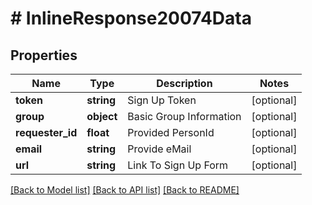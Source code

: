 # # InlineResponse20074Data

## Properties

Name | Type | Description | Notes
------------ | ------------- | ------------- | -------------
**token** | **string** | Sign Up Token | [optional]
**group** | **object** | Basic Group Information | [optional]
**requester_id** | **float** | Provided PersonId | [optional]
**email** | **string** | Provide eMail | [optional]
**url** | **string** | Link To Sign Up Form | [optional]

[[Back to Model list]](../../README.md#models) [[Back to API list]](../../README.md#endpoints) [[Back to README]](../../README.md)
